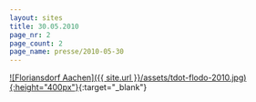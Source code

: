 ```yaml
---
layout: sites
title: 30.05.2010
page_nr: 2
page_count: 2
page_name: presse/2010-05-30
---
```


[![Floriansdorf Aachen]({{ site.url }}/assets/tdot-flodo-2010.jpg){:height="400px"}](http://www.floriansdorf-aachen.de/index.php){:target="_blank"}
